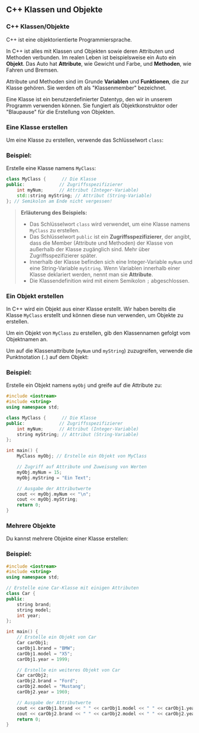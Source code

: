## C++ Klassen und Objekte

### C++ Klassen/Objekte

C++ ist eine objektorientierte Programmiersprache.

In C++ ist alles mit Klassen und Objekten sowie deren Attributen und Methoden verbunden. Im realen Leben ist beispielsweise ein Auto ein **Objekt**. Das Auto hat **Attribute**, wie Gewicht und Farbe, und **Methoden**, wie Fahren und Bremsen.

Attribute und Methoden sind im Grunde **Variablen** und **Funktionen**, die zur Klasse gehören. Sie werden oft als "Klassenmember" bezeichnet.

Eine Klasse ist ein benutzerdefinierter Datentyp, den wir in unserem Programm verwenden können. Sie fungiert als Objektkonstruktor oder "Blaupause" für die Erstellung von Objekten.

### Eine Klasse erstellen

Um eine Klasse zu erstellen, verwende das Schlüsselwort `class`:

### Beispiel:

Erstelle eine Klasse namens `MyClass`:

```c++
class MyClass {      // Die Klasse
public:             // Zugriffsspezifizierer
    int myNum;      // Attribut (Integer-Variable)
    std::string myString; // Attribut (String-Variable)
}; // Semikolon am Ende nicht vergessen!
```

> **Erläuterung des Beispiels:**
>
> *   Das Schlüsselwort `class` wird verwendet, um eine Klasse namens `MyClass` zu erstellen.
> *   Das Schlüsselwort `public` ist ein **Zugriffsspezifizierer**, der angibt, dass die Member (Attribute und Methoden) der Klasse von außerhalb der Klasse zugänglich sind. Mehr über Zugriffsspezifizierer später.
> *   Innerhalb der Klasse befinden sich eine Integer-Variable `myNum` und eine String-Variable `myString`. Wenn Variablen innerhalb einer Klasse deklariert werden, nennt man sie **Attribute**.
> *   Die Klassendefinition wird mit einem Semikolon `;` abgeschlossen.

### Ein Objekt erstellen

In C++ wird ein Objekt aus einer Klasse erstellt. Wir haben bereits die Klasse `MyClass` erstellt und können diese nun verwenden, um Objekte zu erstellen.

Um ein Objekt von `MyClass` zu erstellen, gib den Klassennamen gefolgt vom Objektnamen an.

Um auf die Klassenattribute (`myNum` und `myString`) zuzugreifen, verwende die Punktnotation (`.`) auf dem Objekt:

### Beispiel:

Erstelle ein Objekt namens `myObj` und greife auf die Attribute zu:

```c++
#include <iostream>
#include <string>
using namespace std;

class MyClass {      // Die Klasse
public:             // Zugriffsspezifizierer
    int myNum;      // Attribut (Integer-Variable)
    string myString; // Attribut (String-Variable)
};

int main() {
    MyClass myObj; // Erstelle ein Objekt von MyClass

    // Zugriff auf Attribute und Zuweisung von Werten
    myObj.myNum = 15;
    myObj.myString = "Ein Text";

    // Ausgabe der Attributwerte
    cout << myObj.myNum << "\n";
    cout << myObj.myString;
    return 0;
}
```

### Mehrere Objekte

Du kannst mehrere Objekte einer Klasse erstellen:

### Beispiel:

```c++
#include <iostream>
#include <string>
using namespace std;

// Erstelle eine Car-Klasse mit einigen Attributen
class Car {
public:
    string brand;
    string model;
    int year;
};

int main() {
    // Erstelle ein Objekt von Car
    Car carObj1;
    carObj1.brand = "BMW";
    carObj1.model = "X5";
    carObj1.year = 1999;

    // Erstelle ein weiteres Objekt von Car
    Car carObj2;
    carObj2.brand = "Ford";
    carObj2.model = "Mustang";
    carObj2.year = 1969;

    // Ausgabe der Attributwerte
    cout << carObj1.brand << " " << carObj1.model << " " << carObj1.year << "\n";
    cout << carObj2.brand << " " << carObj2.model << " " << carObj2.year << "\n";
    return 0;
}
```
